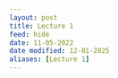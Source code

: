 ```yaml
---
layout: post
title: Lecture 1
feed: hide
date: 11-05-2022
date modified: 12-01-2025
aliases: [Lecture 1]
---
```

